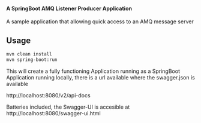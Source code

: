 #### A SpringBoot AMQ Listener Producer Application 

A sample application that allowing quick access to an AMQ message server

Usage
-----

```sh
mvn clean install
mvn spring-boot:run

```
This will create a fully functioning Application running as a SpringBoot Application
running locally, there is a url available where the swagger.json is available

http://localhost:8080/v2/api-docs

Batteries included, the Swagger-UI is accesible at
http://localhost:8080/swagger-ui.html

